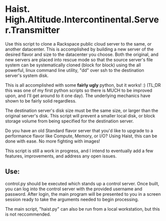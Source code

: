 # Haist. High.Altitude.Intercontinental.Server.Transmitter

Use this script to clone a Rackspace public cloud server to the same, or another datacenter. This is accomplished by building a new server of the desired flavor and size to the datacenter you choose. Both the original, and new servers are placed into rescue mode so that the source server's file system can be systematically cloned (block for block) using the all powerful, linux command line utility, "dd" over ssh to the destination server's system disk. 

This is all accomplished with some **fairly ugly** python, but it works! :) (TL;DR this was one of my first python scripts so there is MUCH to be improved upon, and I'll get around to it one day). The underlying mechanics have shown to be fairly solid regardless. 

The destination server's disk size must be the same size, or larger than the original server's disk. This script will prevent a smaller local disk, or block storage volume from being specified for the destination server.

Do you have an old Standard flavor server that you'd like to upgrade to a performance flavor like Compute, Memory, or I/O? Using Haist, this can be done with ease. No more fighting with images!

This script is still a work in progress, and I intend to eventually add a few features, improvements, and address any open issues.

## Use:
control.py should be executed which stands up a control server. Once built, you can log into the control server with the provided username and password. After login, the main program will be presented to you in a screen session ready to take the arguments needed to begin processing.  

The main script, "haist.py" can also be run from a local workstation, but this is not reccommended.

